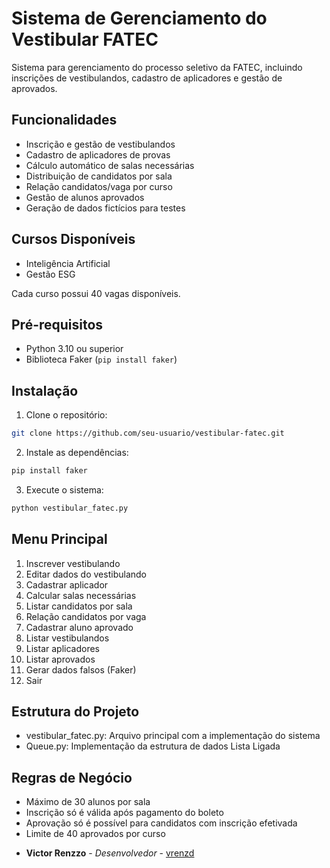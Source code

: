 # Sistema de Gerenciamento do Vestibular FATEC

Sistema para gerenciamento do processo seletivo da FATEC, incluindo inscrições de vestibulandos, cadastro de aplicadores e gestão de aprovados.

## Funcionalidades

- Inscrição e gestão de vestibulandos
- Cadastro de aplicadores de provas
- Cálculo automático de salas necessárias
- Distribuição de candidatos por sala
- Relação candidatos/vaga por curso
- Gestão de alunos aprovados
- Geração de dados fictícios para testes

## Cursos Disponíveis

- Inteligência Artificial
- Gestão ESG

Cada curso possui 40 vagas disponíveis.

## Pré-requisitos

- Python 3.10 ou superior
- Biblioteca Faker (`pip install faker`)

## Instalação

1. Clone o repositório:
```bash
git clone https://github.com/seu-usuario/vestibular-fatec.git
```

2. Instale as dependências:
```bash
pip install faker
```

3. Execute o sistema:
```bash
python vestibular_fatec.py
```

## Menu Principal

1. Inscrever vestibulando
2. Editar dados do vestibulando
3. Cadastrar aplicador
4. Calcular salas necessárias
5. Listar candidatos por sala
6. Relação candidatos por vaga
7. Cadastrar aluno aprovado
8. Listar vestibulandos
9. Listar aplicadores
10. Listar aprovados
11. Gerar dados falsos (Faker)
0. Sair

## Estrutura do Projeto

- vestibular_fatec.py: Arquivo principal com a implementação do sistema
- Queue.py: Implementação da estrutura de dados Lista Ligada

## Regras de Negócio

- Máximo de 30 alunos por sala
- Inscrição só é válida após pagamento do boleto
- Aprovação só é possível para candidatos com inscrição efetivada
- Limite de 40 aprovados por curso


* **Victor Renzzo** - *Desenvolvedor* - [vrenzd](https://github.com/vrenzd)
